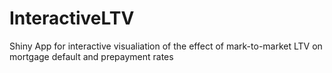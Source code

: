# InteractiveLTV
Shiny App for interactive visualiation of the effect of mark-to-market LTV on mortgage default and prepayment rates 
